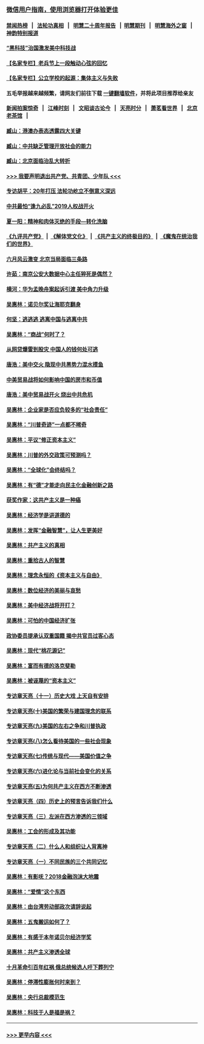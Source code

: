 ### [微信用户指南，使用浏览器打开体验更佳](https://github.com/gfw-breaker/banned-news1/blob/master/indexes/wechat-guide.md?t=0)
#### [禁闻热榜](热点新闻.md?t=0)  &nbsp;&nbsp;|&nbsp;&nbsp; [法轮功真相](https://github.com/gfw-breaker/truth/blob/master/README.md?t=0) &nbsp;&nbsp;|&nbsp;&nbsp; [明慧二十周年报告](https://github.com/gfw-breaker/mh-reports/blob/master/README.md?t=0) &nbsp;&nbsp;|&nbsp;&nbsp;[明慧期刊](https://github.com/gfw-breaker/mh-qikan) &nbsp;&nbsp;|&nbsp;&nbsp; [明慧海外之窗](https://github.com/gfw-breaker/mh-news/blob/master/README.md?t=0) &nbsp;&nbsp;|&nbsp;&nbsp; [神韵特别报道](https://github.com/gfw-breaker/mh-news/blob/master/shenyun.md?t=0)
#### [“黑科技”治国激发美中科技战](../pages/nsc423/n11638056.md?t=02071622) 
#### [【名家专栏】老兵节上一段触动心弦的回忆](../pages/nsc423/n11646016.md?t=02071622) 
#### [【名家专栏】公立学校的起源：集体主义与失败](../pages/nsc423/n11601833.md?t=02071622) 
#### 五毛举报越来越频繁，请网友们前往下载 [一键翻墙软件](https://github.com/gfw-breaker/ssr-accounts)，并将此项目推荐给亲友
#### [新闻拍案惊奇](https://github.com/gfw-breaker/banned-news1/blob/master/pages/link4.md) &nbsp;&nbsp;|&nbsp;&nbsp; [江峰时刻](https://github.com/gfw-breaker/banned-news1/blob/master/pages/link4.md) &nbsp;&nbsp;|&nbsp;&nbsp; [文昭谈古论今](https://github.com/gfw-breaker/banned-news1/blob/master/pages/link4.md) &nbsp;&nbsp;|&nbsp;&nbsp; [天亮时分](https://github.com/gfw-breaker/banned-news1/blob/master/pages/link4.md) &nbsp;&nbsp;|&nbsp;&nbsp; [萧茗看世界](https://github.com/gfw-breaker/banned-news1/blob/master/pages/link4.md) &nbsp;&nbsp;|&nbsp;&nbsp; [北京老茶馆](https://github.com/gfw-breaker/banned-news1/blob/master/pages/link4.md) &nbsp;&nbsp;|&nbsp;&nbsp; 
#### [臧山：港澳办表态透露四大关键](../pages/nsc423/n11421628.md?t=02071622) 
#### [臧山：中共缺乏管理开放社会的能力](../pages/nsc423/n11407457.md?t=02071622) 
#### [臧山：北京面临治乱大转折](../pages/nsc423/n11406895.md?t=02071622) 
#### [>>> 我要声明退出共产党、共青团、少年队 <<<](https://github.com/begood0513/goodnews/blob/master/quit/letter.md) 
#### [专访胡平：20年打压 法轮功屹立不倒意义深远](../pages/nsc423/n11398800.md?t=02071622) 
#### [中共最怕“逢九必乱”2019人权战开火](../pages/nsc423/n11385248.md?t=02071622) 
#### [夏一阳：精神和肉体灭绝的手段—转化洗脑](../pages/nsc423/n11368250.md?t=02071622) 
#### [《九评共产党》](https://github.com/begood0513/9ping.md/blob/master/README.md) &nbsp;|&nbsp; [《解体党文化》](../../../../jtdwh.md/blob/master/README.md)  &nbsp;|&nbsp; [《共产主义的终极目的》](../../../../gczydzjmd.md/blob/master/README.md) &nbsp;|&nbsp; [《魔鬼在统治我们的世界》](../../../../mgztzwmdsj.md/blob/master/README.md) 
#### [六月风云激变 北京当局面临三条路](../pages/nsc423/n11313668.md?t=02071622) 
#### [许茹：南京公安大数据中心主任猝死是偶然？](../pages/nsc423/n11064744.md?t=02071622) 
#### [横河：华为孟晚舟案起诉引渡 美中角力升级](../pages/nsc423/n11027230.md?t=02071622) 
#### [吴惠林：诺贝尔奖让海耶克翻身](../pages/nsc423/n10890049.md?t=02071622) 
#### [何坚：逃逃逃 逃离中国与逃离中共](../pages/nsc423/n10592891.md?t=02071622) 
#### [吴惠林：“商战”何时了？](../pages/nsc423/n10573558.md?t=02071622) 
#### [从网贷爆雷到股灾 中国人的钱何处可逃](../pages/nsc423/n10572800.md?t=02071622) 
#### [唐浩：美中交火 隐现中共黑势力混水摸鱼](../pages/nsc423/n10544040.md?t=02071622) 
#### [中美贸易战将如何影响中国的房市和币值](../pages/nsc423/n10543697.md?t=02071622) 
#### [唐浩：美中贸易战开火 烧出中共危机](../pages/nsc423/n10540126.md?t=02071622) 
#### [吴惠林：企业家是否应负较多的“社会责任”](../pages/nsc423/n10535022.md?t=02071622) 
#### [吴惠林：“川普奇迹”一点都不稀奇](../pages/nsc423/n10512808.md?t=02071622) 
#### [吴惠林：平议“修正资本主义”](../pages/nsc423/n10495724.md?t=02071622) 
#### [吴惠林：川普的外交政策可预测吗？](../pages/nsc423/n10462387.md?t=02071622) 
#### [吴惠林：“全球化”会终结吗？](../pages/nsc423/n10452838.md?t=02071622) 
#### [吴惠林：有“德”才能走向民主化金融创新之路](../pages/nsc423/n10432292.md?t=02071622) 
#### [获奖作家：这共产主义是一种癌](../pages/nsc423/n10431541.md?t=02071622) 
#### [吴惠林：经济学是讲道德的](../pages/nsc423/n10398014.md?t=02071622) 
#### [吴惠林：发挥“金融智慧”，让人生更美好](../pages/nsc423/n10375019.md?t=02071622) 
#### [吴惠林：共产主义的真相](../pages/nsc423/n10351394.md?t=02071622) 
#### [吴惠林：重拾古人的智慧](../pages/nsc423/n10337691.md?t=02071622) 
#### [吴惠林：理念永恒的《资本主义与自由》](../pages/nsc423/n10316274.md?t=02071622) 
#### [吴惠林：数位经济的美丽与哀愁](../pages/nsc423/n10292946.md?t=02071622) 
#### [吴惠林：美中经济战将开打？](../pages/nsc423/n10258825.md?t=02071622) 
#### [吴惠林：可怕的中国经济扩张](../pages/nsc423/n10219147.md?t=02071622) 
#### [政协委员提承认双重国籍 揭中共官员过客心态](../pages/nsc423/n10208809.md?t=02071622) 
#### [吴惠林：现代“桃花源记”](../pages/nsc423/n10185234.md?t=02071622) 
#### [吴惠林：富而有德的洛克斐勒](../pages/nsc423/n10142264.md?t=02071622) 
#### [吴惠林：被诬蔑的“资本主义”](../pages/nsc423/n10124816.md?t=02071622) 
#### [专访章天亮（十一）历史大戏 上天自有安排](../pages/nsc423/n10094905.md?t=02071622) 
#### [专访章天亮(十)美国的繁荣与建国理念的联系](../pages/nsc423/n10094899.md?t=02071622) 
#### [专访章天亮(九)美国的左右之争和川普执政](../pages/nsc423/n10094889.md?t=02071622) 
#### [专访章天亮(八)怎么看待美国的一些社会现象](../pages/nsc423/n10094857.md?t=02071622) 
#### [专访章天亮(七)传统与现代——美国价值之争](../pages/nsc423/n10093140.md?t=02071622) 
#### [专访章天亮(六)进化论与当前社会变化的关系](../pages/nsc423/n10092036.md?t=02071622) 
#### [专访章天亮(五)为何共产主义在西方不断渗透](../pages/nsc423/n10083620.md?t=02071622) 
#### [专访章天亮（四）历史上的预言告诉我们什么](../pages/nsc423/n10083606.md?t=02071622) 
#### [专访章天亮（三）左派在西方渗透的三领域](../pages/nsc423/n10081115.md?t=02071622) 
#### [吴惠林：工会的形成及其功能](../pages/nsc423/n10080633.md?t=02071622) 
#### [专访章天亮（二）什么人和组织让人背离神](../pages/nsc423/n10076637.md?t=02071622) 
#### [专访章天亮（一）不同民族的三个共同记忆](../pages/nsc423/n10074188.md?t=02071622) 
#### [吴惠林：有影呒？2018金融泡沫大地震](../pages/nsc423/n10040534.md?t=02071622) 
#### [吴惠林：“爱情”这个东西](../pages/nsc423/n10019423.md?t=02071622) 
#### [吴惠林：由台湾劳动部政次请辞说起](../pages/nsc423/n9979679.md?t=02071622) 
#### [吴惠林：五鬼搬运如何了？](../pages/nsc423/n9925338.md?t=02071622) 
#### [吴惠林：有感于本年诺贝尔经济学奖](../pages/nsc423/n9871883.md?t=02071622) 
#### [吴惠林：共产主义渗透全球](../pages/nsc423/n9812748.md?t=02071622) 
#### [十月革命引百年红祸 俄总统候选人吁下葬列宁](../pages/nsc423/n9810182.md?t=02071622) 
#### [吴惠林：停滞性膨胀何时来到？](../pages/nsc423/n9764136.md?t=02071622) 
#### [吴惠林：央行总裁模范生](../pages/nsc423/n9728134.md?t=02071622) 
#### [吴惠林：科技于人是福是祸？](../pages/nsc423/n9672982.md?t=02071622) 

----
#### [ >>> 更早内容 <<< ](../indexes/nsc423-earlier.md)

